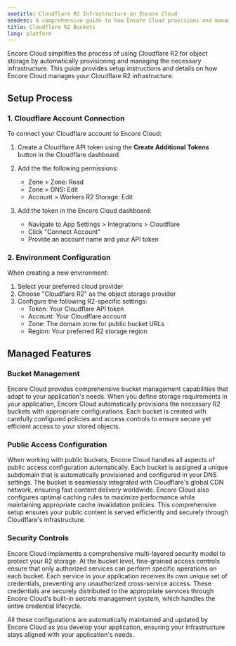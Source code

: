 ```yaml
---
seotitle: Cloudflare R2 Infrastructure on Encore Cloud
seodesc: A comprehensive guide to how Encore Cloud provisions and manages Cloudflare R2 infrastructure for your applications
title: Cloudflare R2 Buckets
lang: platform
---
```


Encore Cloud simplifies the process of using Cloudflare R2 for object storage by automatically provisioning and managing the necessary infrastructure. This guide provides setup instructions and details on how Encore Cloud manages your Cloudflare R2 infrastructure.

## Setup Process

### 1. Cloudflare Account Connection

To connect your Cloudflare account to Encore Cloud:

1. Create a Cloudflare API token using the **Create Additional Tokens** button in the Cloudflare dashboard 

2. Add the the following permissions:
   - Zone > Zone: Read
   - Zone > DNS: Edit
   - Account > Workers R2 Storage: Edit

3. Add the token in the Encore Cloud dashboard:
   - Navigate to App Settings > Integrations > Cloudflare
   - Click "Connect Account"
   - Provide an account name and your API token

### 2. Environment Configuration

When creating a new environment:

1. Select your preferred cloud provider
2. Choose "Cloudflare R2" as the object storage provider
3. Configure the following R2-specific settings:
   - Token: Your Cloudflare API token
   - Account: Your Cloudflare account
   - Zone: The domain zone for public bucket URLs
   - Region: Your preferred R2 storage region

## Managed Features

### Bucket Management

Encore Cloud provides comprehensive bucket management capabilities that adapt to your application's needs. When you define storage requirements in your application, Encore Cloud automatically provisions the necessary R2 buckets with appropriate configurations. Each bucket is created with carefully configured policies and access controls to ensure secure yet efficient access to your stored objects. 

### Public Access Configuration

When working with public buckets, Encore Cloud handles all aspects of public access configuration automatically. Each bucket is assigned a unique subdomain that is automatically provisioned and configured in your DNS settings. The bucket is seamlessly integrated with Cloudflare's global CDN network, ensuring fast content delivery worldwide. Encore Cloud also configures optimal caching rules to maximize performance while maintaining appropriate cache invalidation policies. This comprehensive setup ensures your public content is served efficiently and securely through Cloudflare's infrastructure.

### Security Controls

Encore Cloud implements a comprehensive multi-layered security model to protect your R2 storage. At the bucket level, fine-grained access controls ensure that only authorized services can perform specific operations on each bucket. Each service in your application receives its own unique set of credentials, preventing any unauthorized cross-service access. These credentials are securely distributed to the appropriate services through Encore Cloud's built-in secrets management system, which handles the entire credential lifecycle.

All these configurations are automatically maintained and updated by Encore Cloud as you develop your application, ensuring your infrastructure stays aligned with your application's needs.

[cloudflare-r2]: https://developers.cloudflare.com/r2/
[cloudflare-cdn]: https://developers.cloudflare.com/cdn/